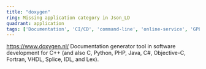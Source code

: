 ```yaml
---
title: "doxygen"
ring: Missing application category in Json_LD
quadrant: application
tags: ['Documentation', 'CI/CD', 'command-line', 'online-service', 'GPL-2.0-only.html']
---
```

https://www.doxygen.nl/
Documentation generator tool in software development for C++ (and also C, Python, PHP, Java, C#, Objective-C, Fortran, VHDL, Splice, IDL, and Lex).

